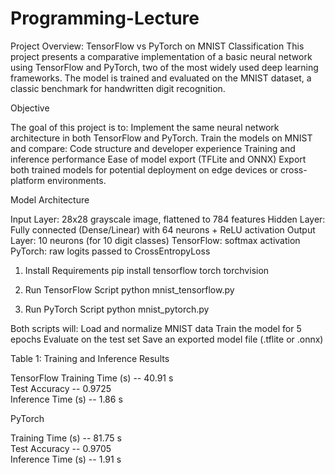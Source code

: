 # Programming-Lecture
Project Overview: TensorFlow vs PyTorch on MNIST Classification
This project presents a comparative implementation of a basic neural network using TensorFlow and PyTorch, two of the most widely used deep learning frameworks. The model is trained and evaluated on the MNIST dataset, a classic benchmark for handwritten digit recognition.

Objective

The goal of this project is to:
Implement the same neural network architecture in both TensorFlow and PyTorch.
Train the models on MNIST and compare:
Code structure and developer experience
Training and inference performance
Ease of model export (TFLite and ONNX)
Export both trained models for potential deployment on edge devices or cross-platform environments.

Model Architecture

Input Layer: 28x28 grayscale image, flattened to 784 features
Hidden Layer: Fully connected (Dense/Linear) with 64 neurons + ReLU activation
Output Layer: 10 neurons (for 10 digit classes)
TensorFlow: softmax activation
PyTorch: raw logits passed to CrossEntropyLoss


1. Install Requirements
pip install tensorflow torch torchvision

2. Run TensorFlow Script
python mnist_tensorflow.py

3. Run PyTorch Script
python mnist_pytorch.py

Both scripts will:
Load and normalize MNIST data
Train the model for 5 epochs
Evaluate on the test set
Save an exported model file (.tflite or .onnx)


Table 1: Training and Inference Results

TensorFlow 
Training Time (s) -- 40.91 s           
Test Accuracy -- 0.9725      
Inference Time (s) -- 1.86 s

PyTorch    

Training Time (s) -- 81.75 s            
Test Accuracy -- 0.9705       
Inference Time (s) -- 1.91 s
